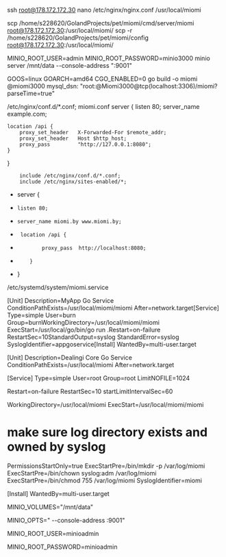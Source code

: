 ssh root@178.172.172.30
nano /etc/nginx/nginx.conf
/usr/local/miomi

scp  /home/s228620/GolandProjects/pet/miomi/cmd/server/miomi   root@178.172.172.30:/usr/local/miomi/
scp  -r  /home/s228620/GolandProjects/pet/miomi/config   root@178.172.172.30:/usr/local/miomi/

MINIO_ROOT_USER=admin MINIO_ROOT_PASSWORD=minio3000 minio server /mnt/data --console-address ":9001"

GOOS=linux GOARCH=amd64 CGO_ENABLED=0 go build -o miomi
@miomi3000
mysql_dsn: "root:@Miomi3000@tcp(localhost:3306)/miomi?parseTime=true"

/etc/nginx/conf.d/*.conf;
miomi.conf
server {
listen 80;
server_name example.com;

    location /api {
        proxy_set_header   X-Forwarded-For $remote_addr;
        proxy_set_header   Host $http_host;
        proxy_pass         "http://127.0.0.1:8080";
    }
}

        include /etc/nginx/conf.d/*.conf;
        include /etc/nginx/sites-enabled/*;


* server {
*     listen 80;
*     server_name miomi.by www.miomi.by;
*      location /api {
*             proxy_pass  http://localhost:8080;
*         }
* }

/etc/systemd/system/miomi.service

[Unit]
Description=MyApp Go Service
ConditionPathExists=/usr/local/miomi/miomi
After=network.target[Service]
Type=simple
User=burn
Group=burnWorkingDirectory=/usr/local/miomi/miomi
ExecStart=/usr/local/go/bin/go run .Restart=on-failure
RestartSec=10StandardOutput=syslog
StandardError=syslog
SyslogIdentifier=appgoservice[Install]
WantedBy=multi-user.target


[Unit]
Description=Dealingi Core Go Service
ConditionPathExists=/usr/local/miomi
After=network.target

[Service]
Type=simple
User=root
Group=root
LimitNOFILE=1024

Restart=on-failure
RestartSec=10
startLimitIntervalSec=60

WorkingDirectory=/usr/local/miomi
ExecStart=/usr/local/miomi/miomi

# make sure log directory exists and owned by syslog
PermissionsStartOnly=true
ExecStartPre=/bin/mkdir -p /var/log/miomi
ExecStartPre=/bin/chown syslog:adm /var/log/miomi
ExecStartPre=/bin/chmod 755 /var/log/miomi
SyslogIdentifier=miomi

[Install]
WantedBy=multi-user.target

MINIO_VOLUMES="/mnt/data"

MINIO_OPTS=" --console-address :9001"

MINIO_ROOT_USER=minioadmin

MINIO_ROOT_PASSWORD=minioadmin
